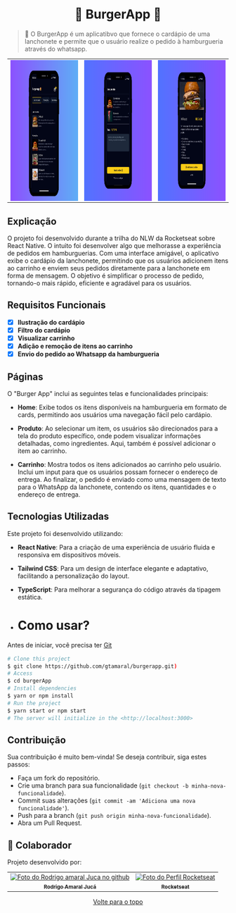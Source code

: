 <h1 align="center">🍔 BurgerApp 🍔</h1>

  

> 🔎  O BurgerApp é um aplicatibvo que fornece o cardápio de uma lanchonete e permite que o usuário realize o pedido à hamburgueria através do whatsapp.

<table>
  <tr>
    <td align="center">
      <a href="#">
        <img align="center" src="https://github.com/gtamaral/burgerapp/blob/main/assets/images/burgerappedit.png" alt="Logo da Minha Empresa" height="320" widht="300">
      </a>
    </td>
    <td align="center">
      <a href="#">
       <img align="center" src="https://github.com/gtamaral/burgerapp/blob/main/assets/images/burgercart.png" alt="Logo da Minha Empresa" height="320" widht="300">
      </a>
    </td>
    <td align="center">
      <a href="#">
       <img align="center" src="https://github.com/gtamaral/burgerapp/blob/main/assets/images/burgerid.png" alt="Logo da Minha Empresa" height="320" widht="300">
      </a>
    </td>
  </tr>
</table>

## Explicação

O projeto foi desenvolvido durante a trilha do NLW da Rocketseat sobre React Native. O intuito foi desenvolver algo que melhorasse a experiência de pedidos em hamburguerias. Com uma interface amigável, o aplicativo exibe o cardápio da lanchonete, permitindo que os usuários adicionem itens ao carrinho e enviem seus pedidos diretamente para a lanchonete em forma de mensagem. O objetivo é simplificar o processo de pedido, tornando-o mais rápido, eficiente e agradável para os usuários.


## Requisitos Funcionais 

- [x] **Ilustração do cardápio**
- [x] **Filtro do cardápio** 
- [x] **Visualizar carrinho**
- [x] **Adição e remoção de itens ao carrinho**
- [x] **Envio do pedido ao Whatsapp da hamburgueria**

## Páginas

O "Burger App" inclui as seguintes telas e funcionalidades principais:

- **Home**: Exibe todos os itens disponíveis na hamburgueria em formato de cards, permitindo aos usuários uma navegação fácil pelo cardápio.

- **Produto**: Ao selecionar um item, os usuários são direcionados para a tela do produto específico, onde podem visualizar informações detalhadas, como ingredientes. Aqui, também é possível adicionar o item ao carrinho.

- **Carrinho**: Mostra todos os itens adicionados ao carrinho pelo usuário. Inclui um input para que os usuários possam fornecer o endereço de entrega. Ao finalizar, o pedido é enviado como uma mensagem de texto para o WhatsApp da lanchonete, contendo os itens, quantidades e o endereço de entrega.

## Tecnologias Utilizadas
Este projeto foi desenvolvido utilizando:
- **React Native**: Para a criação de uma experiência de usuário fluida e responsiva em dispositivos móveis.
- **Tailwind CSS**: Para um design de interface elegante e adaptativo, facilitando a personalização do layout.
- **TypeScript**: Para melhorar a segurança do código através da tipagem estática.

- # Como usar?

Antes de iniciar, você precisa ter [Git](https://git-scm.com)

```bash
# Clone this project
$ git clone https://github.com/gtamaral/burgerapp.git)
# Access
$ cd burgerApp
# Install dependencies
$ yarn or npm install
# Run the project
$ yarn start or npm start
# The server will initialize in the <http://localhost:3000>
```

## Contribuição
Sua contribuição é muito bem-vinda! Se deseja contribuir, siga estes passos:
- Faça um fork do repositório.
- Crie uma branch para sua funcionalidade (`git checkout -b minha-nova-funcionalidade`).
- Commit suas alterações (`git commit -am 'Adiciona uma nova funcionalidade'`).
- Push para a branch (`git push origin minha-nova-funcionalidade`).
- Abra um Pull Request.

## 🤝 Colaborador

Projeto desenvolvido por:

<table>
  <tr>
    <td align="center">
      <a href="#">
        <img src="https://github.com/gtamaral.png" width="160px;" alt="Foto do Rodrigo amaral Juca no github"/><br>
        <sub>
          <b>Rodrigo Amaral Jucá</b>
        </sub>
      </a>
    </td>
    <td align="center">
      <a href="#">
        <img src="https://github.com/Rocketseat.png" width="160px;" alt="Foto do Perfil Rocketseat"/><br>
        <sub>
          <b>Rocketseat</b>
        </sub>
      </a>
    </td>
  </tr>
</table>


<div align="center">
  <a href="#top">Volte para o topo</a>
</div>
